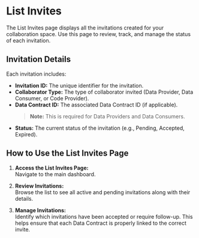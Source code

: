 # List Invites

The List Invites page displays all the invitations created for your collaboration space. Use this page to review, track, and manage the status of each invitation.

## Invitation Details

Each invitation includes:
- **Invitation ID:** The unique identifier for the invitation.
- **Collaborator Type:** The type of collaborator invited (Data Provider, Data Consumer, or Code Provider).
- **Data Contract ID:** The associated Data Contract ID (if applicable).  
  > **Note:** This is required for Data Providers and Data Consumers.
- **Status:** The current status of the invitation (e.g., Pending, Accepted, Expired).

## How to Use the List Invites Page

1. **Access the List Invites Page:**  
   Navigate to the main dashboard.

2. **Review Invitations:**  
   Browse the list to see all active and pending invitations along with their details.

3. **Manage Invitations:**  
   Identify which invitations have been accepted or require follow-up. This helps ensure that each Data Contract is properly linked to the correct invite.

